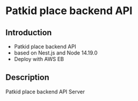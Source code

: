# Patkid place backend API

## Introduction
* Patkid place backend API
* based on Nest.js and Node 14.19.0
* Deploy with AWS EB


## Description
Patkid place backend API Server